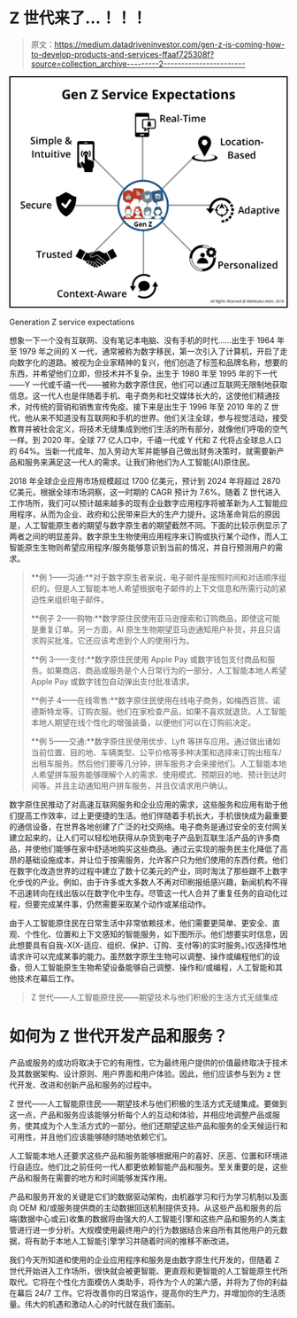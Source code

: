 # Z 世代来了…！！！

> 原文：<https://medium.datadriveninvestor.com/gen-z-is-coming-how-to-develop-products-and-services-ffaaf725308f?source=collection_archive---------2----------------------->

![](img/2da5f650ad2da8c245a0b821d570c5b0.png)

Generation Z service expectations

想象一下一个没有互联网、没有笔记本电脑、没有手机的时代……出生于 1964 年至 1979 年之间的 X 一代，通常被称为数字移民，第一次引入了计算机，开启了走向数字化的道路。被视为企业家精神的复兴，他们创造了标签和品牌名称，想要的东西，并希望他们立即，但技术并不复杂。出生于 1980 年至 1995 年的下一代——Y 一代或千禧一代——被称为数字原住民，他们可以通过互联网无限制地获取信息。这一代人也是伴随着手机、电子商务和社交媒体长大的，这使他们精通技术，对传统的营销和销售宣传免疫。接下来是出生于 1996 年至 2010 年的 Z 世代，他从来不知道没有互联网和手机的世界。他们关注全球，参与视觉活动，接受教育并被社会定义，将技术无缝集成到他们生活的所有部分，就像他们呼吸的空气一样。到 2020 年，全球 77 亿人口中，千禧一代或 Y 代和 Z 代将占全球总人口的 64%。当新一代成年、加入劳动大军并能够自己做出财务决策时，就需要新产品和服务来满足这一代人的需求。让我们称他们为人工智能(AI)原住民。

2018 年全球企业应用市场规模超过 1700 亿美元，预计到 2024 年将超过 2870 亿美元，根据全球市场洞察，这一时期的 CAGR 预计为 7.6%。随着 Z 世代进入工作场所，我们可以预计越来越多的现有企业数字应用程序将被革新为人工智能应用程序，从而为企业、政府和公民带来巨大的生产力提升。这场革命背后的原因是，人工智能原生者的期望与数字原生者的期望截然不同。下面的比较示例显示了两者之间的明显差异。数字原生生物使用应用程序来订购或执行某个动作，而人工智能原生生物则希望应用程序/服务能够意识到当前的情况，并自行预测用户的需求。

> **例 1——沟通:**对于数字原生者来说，电子邮件是按照时间和对话顺序组织的。但是人工智能本地人希望根据电子邮件的上下文信息和所需行动的紧迫性来组织电子邮件。
> 
> **例子 2——购物:**数字原住民使用亚马逊搜索和订购商品，即使这可能是重复订单。另一方面，AI 原生生物期望亚马逊通知用户补货，并且只请求购买批准。它还应该考虑到个人的使用行为。
> 
> **例 3——支付:**数字原住民使用 Apple Pay 或数字钱包支付商品和服务。如果商店、商品或服务是个人日常行为的一部分，人工智能本地人希望 Apple Pay 或数字钱包自动弹出支付批准请求。
> 
> **例子 4——在线零售:**数字原住民使用在线电子商务，如梅西百货、诺德斯特龙等。订购衣服。他们在家检查产品，如果不喜欢就退货。人工智能本地人期望在线个性化的增强装备，以便他们可以在订购前决定。
> 
> **例 5——交通:**数字原住民使用优步、Lyft 等拼车应用。通过做出诸如当前位置、目的地、车辆类型、公平价格等多种决策和选择来订购出租车/出租车服务。然后他们要等几分钟，拼车服务才会来接他们。人工智能本地人希望拼车服务能够理解个人的需求、使用模式、预期目的地、预计到达时间等。并且主动通知用户拼车服务，并且仅请求用户确认。

数字原住民推动了对高速互联网服务和企业应用的需求，这些服务和应用有助于他们提高工作效率，过上更便捷的生活。他们伴随着手机长大，手机很快成为最重要的通信设备，在世界各地创建了广泛的社交网络。电子商务是通过安全的支付网关建立起来的，让人们可以轻松地获得从杂货到电子产品到互联生活产品的许多商品，并使他们能够在家中舒适地购买这些商品。通过云实现的服务民主化降低了高昂的基础设施成本，并让位于按需服务，允许客户只为他们使用的东西付费。他们在数字化改造世界的过程中建立了数十亿美元的产业，同时淘汰了那些跟不上数字化步伐的产业。例如，由于许多或大多数人不再对印刷报纸感兴趣，新闻机构不得不迅速转向在线出版以在数字化中生存。尽管这一代人合并了重复任务的自动化过程，但要完成某件事，仍然需要采取某个动作或某组动作。

由于人工智能原住民在日常生活中非常依赖技术，他们需要更简单、更安全、直观、个性化、位置和上下文感知的智能服务，如下图所示。他们想要实时信息，因此想要具有自我-X(X-适应、组织、保护、订购、支付等)的实时服务。)仅选择性地请求许可以完成某事的能力。虽然数字原生生物可以调整、操作或编程他们的设备，但人工智能原生生物希望设备能够自己调整、操作和/或编程，人工智能和其他技术在幕后工作。

> Z 世代——人工智能原住民——期望技术与他们积极的生活方式无缝集成

# **如何为 Z 世代开发产品和服务？**

产品或服务的成功将取决于它的有用性，它为最终用户提供的价值最终取决于技术及其数据架构、设计原则、用户界面和用户体验。因此，他们应该参与到为 z 世代开发、改进和创新产品和服务的过程中。

Z 世代——人工智能原住民——期望技术与他们积极的生活方式无缝集成。要做到这一点，产品和服务应该能够分析每个人的互动和体验，并相应地调整产品或服务，使其成为个人生活方式的一部分。他们还期望这些产品和服务的全天候运行和可用性，并且他们应该能够随时随地依赖它们。

人工智能本地人还要求这些产品和服务能够根据用户的喜好、厌恶、位置和环境进行自适应。他们比之前任何一代人都更依赖智能产品和服务。至关重要的是，这些产品和服务在需要的地方和时间能够发挥作用。

产品和服务开发的关键是它们的数据驱动架构，由机器学习和行为学习机制以及面向 OEM 和/或服务提供商的主动数据回送机制提供支持。从这些产品和服务的后端(数据中心或云)收集的数据将由强大的人工智能引擎和这些产品和服务的人类主管进行进一步分析。大规模使用最终用户的行为数据结合来自所有其他用户的元数据，将有助于本地人工智能引擎学习并随着时间的推移不断改进。

我们今天所知道和使用的企业应用程序和服务是由数字原生代开发的，但随着 Z 世代开始进入工作场所，很快就会被更智能、更直观和更智能的人工智能原生代所取代。它将在个性化方面模仿人类助手，将作为个人的第六感，并将为了你的利益在幕后 24/7 工作。它将改善你的日常运作，提高你的生产力，并增加你的生活质量。伟大的机遇和激动人心的时代就在我们面前。